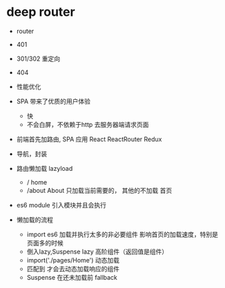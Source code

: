 # deep router

- router 
- 401 
- 301/302 重定向 
- 404 
- 性能优化 

- SPA 带来了优质的用户体验
    - 快
    - 不会白屏，不依赖于http 去服务器端请求页面
- 前端首先加路由, SPA 应用 
    React
    ReactRouter
    Redux
- 导航，封装
- 路由懒加载
    lazyload 
    - /  home 
    - /about About
    只加载当前需要的，
    其他的不加载 
    首页 
- es6 module 引入模块并且会执行
- 懒加载的流程
    - import es6 加载并执行太多的非必要组件
        影响首页的加载速度，特别是页面多的时候
    - 倒入lazy,Suspense
        lazy 高阶组件（返回值是组件）
    - import('./pages/Home') 动态加载
    - <Route/> 匹配到 才会去动态加载响应的组件
    - Suspense 在还未加载前 fallback 
